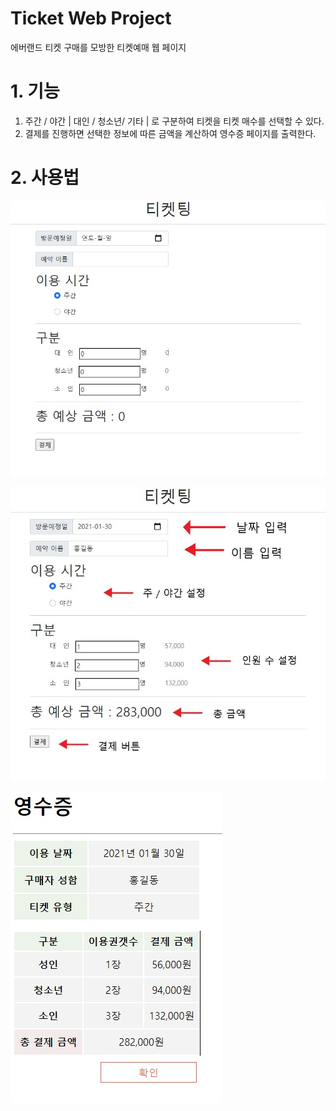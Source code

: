 Ticket Web Project
===================

에버랜드 티켓 구매를 모방한 티켓예매 웹 페이지

# 1. 기능

1. 주간 / 야간 | 대인 / 청소년/ 기타 | 로 구분하여 티켓을 티켓 매수를 선택할 수 있다.
2. 결제를 진행하면 선택한 정보에 따른 금액을 계산하여 영수증 페이지를 출력한다.

# 2. 사용법

![ex_1](./ex1.jpg)

![ex_2](./ex2.jpg)

![ex_result](./ex3.jpg)
